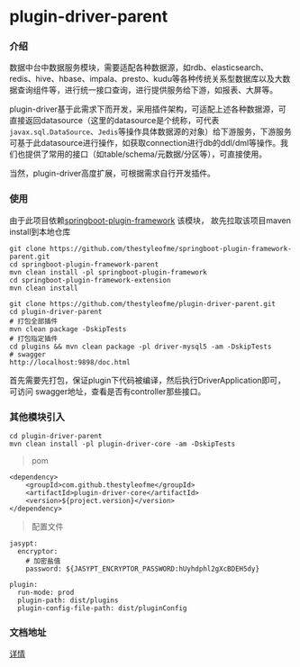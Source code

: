 # plugin-driver-parent

### 介绍

数据中台中数据服务模块，需要适配各种数据源，如rdb、elasticsearch、redis、hive、hbase、impala、presto、kudu等各种传统关系型数据库以及大数据查询组件等，进行统一接口查询，进行提供服务给下游，如报表、大屏等。

plugin-driver基于此需求下而开发，采用插件架构，可适配上述各种数据源，可直接返回datasource（这里的datasource是个统称，可代表```javax.sql.DataSource```、```Jedis```等操作具体数据源的对象）给下游服务，下游服务可基于此datasource进行操作，如获取connection进行db的ddl/dml等操作。我们也提供了常用的接口（如table/schema/元数据/分区等），可直接使用。

当然，plugin-driver高度扩展，可根据需求自行开发插件。

### 使用

由于此项目依赖[springboot-plugin-framework](https://github.com/thestyleofme/springboot-plugin-framework-parent.git) 该模块，
故先拉取该项目maven install到本地仓库

```
git clone https://github.com/thestyleofme/springboot-plugin-framework-parent.git
cd springboot-plugin-framework-parent
mvn clean install -pl springboot-plugin-framework
cd springboot-plugin-framework-extension
mvn clean install
```

```
git clone https://github.com/thestyleofme/plugin-driver-parent.git
cd plugin-driver-parent
# 打包全部插件
mvn clean package -DskipTests
# 打包指定插件
cd plugins && mvn clean package -pl driver-mysql5 -am -DskipTests
# swagger
http://localhost:9898/doc.html
```
首先需要先打包，保证plugin下代码被编译，然后执行DriverApplication即可，可访问
swagger地址，查看是否有controller那些接口。

### 其他模块引入

```
cd plugin-driver-parent
mvn clean install -pl plugin-driver-core -am -DskipTests
```
> pom
```
<dependency>
    <groupId>com.github.thestyleofme</groupId>
    <artifactId>plugin-driver-core</artifactId>
    <version>${project.version}</version>
</dependency>
```
> 配置文件
```
jasypt:
  encryptor:
    # 加密盐值
    password: ${JASYPT_ENCRYPTOR_PASSWORD:hUyhdphl2gXcBDEH5dy}

plugin:
  run-mode: prod
  plugin-path: dist/plugins
  plugin-config-file-path: dist/pluginConfig
```
### 文档地址
 
[详情](docs/README.md)